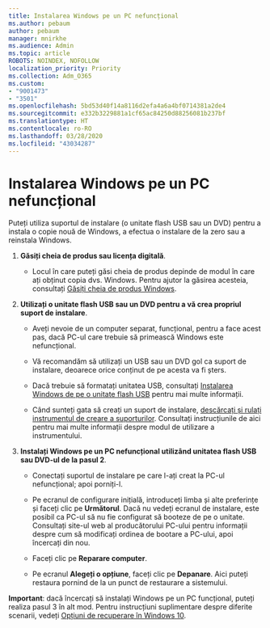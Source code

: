 ```yaml
---
title: Instalarea Windows pe un PC nefuncțional
ms.author: pebaum
author: pebaum
manager: mnirkhe
ms.audience: Admin
ms.topic: article
ROBOTS: NOINDEX, NOFOLLOW
localization_priority: Priority
ms.collection: Adm_O365
ms.custom:
- "9001473"
- "3501"
ms.openlocfilehash: 5bd53d40f14a8116d2efa4a6a4bf0714381a2de4
ms.sourcegitcommit: e332b3229881a1cf65ac84250d88256081b237bf
ms.translationtype: HT
ms.contentlocale: ro-RO
ms.lasthandoff: 03/28/2020
ms.locfileid: "43034287"
---
```

# <a name="install-windows-on-a-nonfunctional-pc"></a>Instalarea Windows pe un PC nefuncțional

Puteți utiliza suportul de instalare (o unitate flash USB sau un DVD) pentru a instala o copie nouă de Windows, a efectua o instalare de la zero sau a reinstala Windows.

1. **Găsiți cheia de produs sau licența digitală**.

    - Locul în care puteți găsi cheia de produs depinde de modul în care ați obținut copia dvs. Windows. Pentru ajutor la găsirea acesteia, consultați [Găsiți cheia de produs Windows](https://support.microsoft.com/help/10749/windows-10-find-product-key). 

2. **Utilizați o unitate flash USB sau un DVD pentru a vă crea propriul suport de instalare**.

    - Aveți nevoie de un computer separat, funcțional, pentru a face acest pas, dacă PC-ul care trebuie să primească Windows este nefuncțional.

    - Vă recomandăm să utilizați un USB sau un DVD gol ca suport de instalare, deoarece orice conținut de pe acesta va fi șters.

    - Dacă trebuie să formatați unitatea USB, consultați [Instalarea Windows de pe o unitate flash USB](https://docs.microsoft.com/windows-hardware/manufacture/desktop/install-windows-from-a-usb-flash-drive) pentru mai multe informații.

    - Când sunteți gata să creați un suport de instalare, [descărcați și rulați instrumentul de creare a suporturilor](https://www.microsoft.com/software-download/windows10). Consultați instrucțiunile de aici pentru mai multe informații despre modul de utilizare a instrumentului.

3. **Instalați Windows pe un PC nefuncțional utilizând unitatea flash USB sau DVD-ul de la pasul 2**.

    - Conectați suportul de instalare pe care l-ați creat la PC-ul nefuncțional; apoi porniți-l.

    - Pe ecranul de configurare inițială, introduceți limba și alte preferințe și faceți clic pe **Următorul**. Dacă nu vedeți ecranul de instalare, este posibil ca PC-ul să nu fie configurat să booteze de pe o unitate. Consultați site-ul web al producătorului PC-ului pentru informații despre cum să modificați ordinea de bootare a PC-ului, apoi încercați din nou.

    - Faceți clic pe **Reparare computer**.

    - Pe ecranul **Alegeți o opțiune**, faceți clic pe **Depanare**. Aici puteți restaura pornind de la un punct de restaurare a sistemului.

**Important**: dacă încercați să instalați Windows pe un PC funcțional, puteți realiza pasul 3 în alt mod. Pentru instrucțiuni suplimentare despre diferite scenarii, vedeți [Opțiuni de recuperare în Windows 10](https://support.microsoft.com/help/12415/windows-10-recovery-options).
